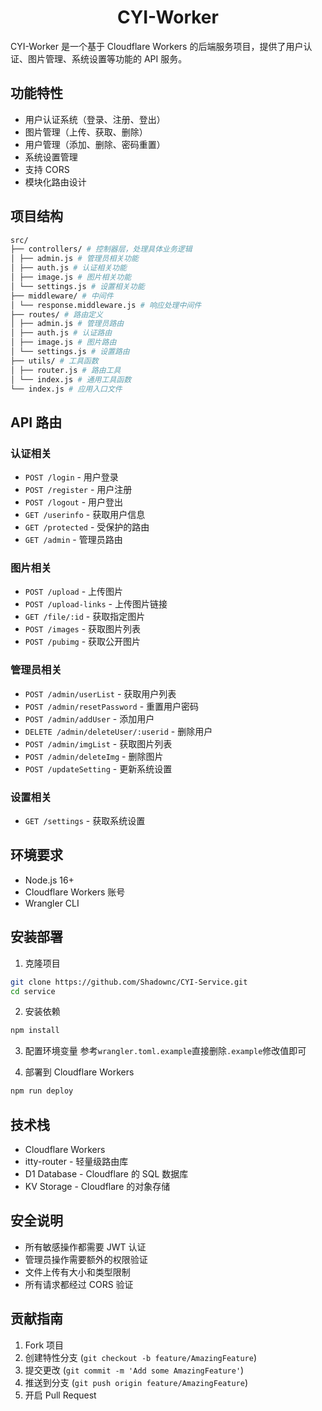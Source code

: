<h1 align="center">CYI-Worker</h1>

CYI-Worker 是一个基于 Cloudflare Workers 的后端服务项目，提供了用户认证、图片管理、系统设置等功能的 API 服务。

## 功能特性

- 用户认证系统（登录、注册、登出）
- 图片管理（上传、获取、删除）
- 用户管理（添加、删除、密码重置）
- 系统设置管理
- 支持 CORS
- 模块化路由设计

## 项目结构
```bash
src/
├── controllers/ # 控制器层，处理具体业务逻辑
│ ├── admin.js # 管理员相关功能
│ ├── auth.js # 认证相关功能
│ ├── image.js # 图片相关功能
│ └── settings.js # 设置相关功能
├── middleware/ # 中间件
│ └── response.middleware.js # 响应处理中间件
├── routes/ # 路由定义
│ ├── admin.js # 管理员路由
│ ├── auth.js # 认证路由
│ ├── image.js # 图片路由
│ └── settings.js # 设置路由
├── utils/ # 工具函数
│ ├── router.js # 路由工具
│ └── index.js # 通用工具函数
└── index.js # 应用入口文件
```

## API 路由

### 认证相关
- `POST /login` - 用户登录
- `POST /register` - 用户注册
- `POST /logout` - 用户登出
- `GET /userinfo` - 获取用户信息
- `GET /protected` - 受保护的路由
- `GET /admin` - 管理员路由

### 图片相关
- `POST /upload` - 上传图片
- `POST /upload-links` - 上传图片链接
- `GET /file/:id` - 获取指定图片
- `POST /images` - 获取图片列表
- `POST /pubimg` - 获取公开图片

### 管理员相关
- `POST /admin/userList` - 获取用户列表
- `POST /admin/resetPassword` - 重置用户密码
- `POST /admin/addUser` - 添加用户
- `DELETE /admin/deleteUser/:userid` - 删除用户
- `POST /admin/imgList` - 获取图片列表
- `POST /admin/deleteImg` - 删除图片
- `POST /updateSetting` - 更新系统设置

### 设置相关
- `GET /settings` - 获取系统设置

## 环境要求

- Node.js 16+
- Cloudflare Workers 账号
- Wrangler CLI

## 安装部署

1. 克隆项目
```bash
git clone https://github.com/Shadownc/CYI-Service.git
cd service
```

2. 安装依赖
```bash
npm install
```

3. 配置环境变量 参考`wrangler.toml.example`直接删除`.example`修改值即可

4. 部署到 Cloudflare Workers
```bash
npm run deploy
```


## 技术栈

- Cloudflare Workers
- itty-router - 轻量级路由库
- D1 Database - Cloudflare 的 SQL 数据库
- KV Storage - Cloudflare 的对象存储

## 安全说明

- 所有敏感操作都需要 JWT 认证
- 管理员操作需要额外的权限验证
- 文件上传有大小和类型限制
- 所有请求都经过 CORS 验证

## 贡献指南

1. Fork 项目
2. 创建特性分支 (`git checkout -b feature/AmazingFeature`)
3. 提交更改 (`git commit -m 'Add some AmazingFeature'`)
4. 推送到分支 (`git push origin feature/AmazingFeature`)
5. 开启 Pull Request